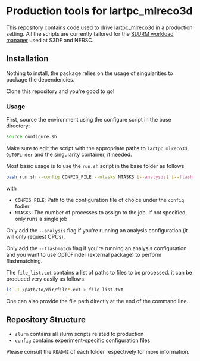 # Production tools for lartpc\_mlreco3d

This repository contains code used to drive [lartpc\_mlreco3d](https://github.com/DeepLearnPhysics/lartpc_mlreco3d) in a production setting. All the scripts are currently tailored for the [SLURM workload manager](https://en.wikipedia.org/wiki/Slurm_Workload_Manager) used at S3DF and NERSC.

## Installation
Nothing to install, the package relies on the usage of singularities to package the dependencies.

Clone this repository and you're good to go!

### Usage
First, source the environment using the configure script in the base directory:
```bash
source configure.sh
```
Make sure to edit the script with the appropriate paths to `lartpc_mlreco3d`, `OpT0Finder` and the singularity container, if needed.

Most basic usage is to use the `run.sh` script in the base folder as follows
```bash
bash run.sh --config CONFIG_FILE --ntasks NTASKS [--analysis] [--flashmatch] file_list.txt
```
with
- `CONFIG_FILE`: Path to the configuration file of choice under the `config` fodler
- `NTASKS`: The number of processes to assign to the job. If not specified, only runs a single job

Only add the `--analysis` flag if you're running an analysis configuration (it will only request CPUs).

Only add the `--flashmatch` flag if you're running an analysis configuration and you want to use OpT0Finder (external package) to perform flashmatching.

The `file_list.txt` contains a list of paths to files to be processed. it can be produced very easily as follows:
```bash
ls -1 /path/to/dir/file*.ext > file_list.txt
```
One can also provide the file path directly at the end of the command line.

## Repository Structure
* `slurm` contains all slurm scripts related to production
* `config` contains experiment-specific configuration files

Please consult the `README` of each folder respectively for more information.

